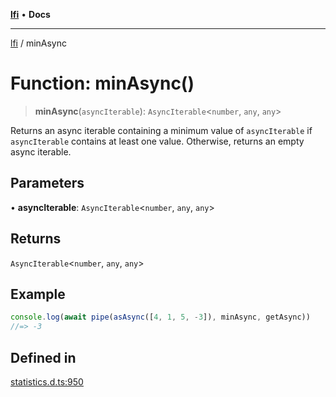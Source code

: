 [**lfi**](../readme.md) • **Docs**

***

[lfi](../globals.md) / minAsync

# Function: minAsync()

> **minAsync**(`asyncIterable`): `AsyncIterable`\<`number`, `any`, `any`\>

Returns an async iterable containing a minimum value of `asyncIterable` if
`asyncIterable` contains at least one value. Otherwise, returns an empty
async iterable.

## Parameters

• **asyncIterable**: `AsyncIterable`\<`number`, `any`, `any`\>

## Returns

`AsyncIterable`\<`number`, `any`, `any`\>

## Example

```js
console.log(await pipe(asAsync([4, 1, 5, -3]), minAsync, getAsync))
//=> -3
```

## Defined in

[statistics.d.ts:950](https://github.com/TomerAberbach/lfi/blob/95b3b82a9fc32cec65089cf86d003d7620dc44fc/src/operations/statistics.d.ts#L950)
